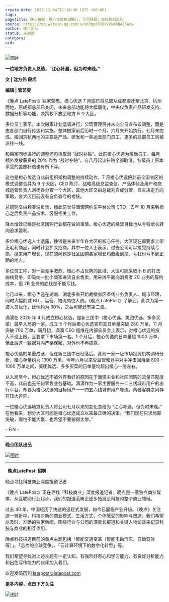 ```yaml
---
create_date: 2022-11-04T12:16:00 (UTC +08:00)
tags: 
pagetitle: 晚点独家｜橙心优选总部搬迁，全员降薪，目标转向盈利
source: https://mp.weixin.qq.com/s/uKPqpdRTBVv2wmhQAJ5Wzw
author: 晚点团队
status: 未阅读
category: 
uid: 
---
```


![图片](https://mmbiz.qpic.cn/mmbiz_jpg/VWpZENjIo5uYaZzMd4PG8od81chCkyAVibwJDxyQJA6QXEFPTmgt8yY2T9myS6rwNOUcnjU7ggaCicpqhrw1JCKw/640?wx_fmt=jpeg&wxfrom=5&wx_lazy=1&wx_co=1)

**一位地方负责人总结，“江心补漏，但为时未晚。”**

**文 **|** 沈方伟 段旭**  

**编辑 **|** 管艺雯**

《晚点 LatePost》独家获悉，橙心优选 7 月底已将总部从成都搬迁至北京、杭州两地，原成都总部已关闭，未来总部功能将大幅弱化，中央仅负责产品研发支持、数据分析等功能，决策权下放至地方 9 个大区。

多位员工表示，本次搬家计划低调进行，公司管理层并未向全员宣布该调整，而是由各部门自行传达和实施，整体搬家前后历时一个月，六月末开始执行，七月末完成。搬回京杭两地的主要是产品、研发和一些运营部门员工，更多的总部员工则被派往一线。

和搬家同步进行的调整还包括取消 “战时补贴”。此前橙心优选为激励员工，每月额外发放薪资的 20% 作为 “战时补贴”，自八月起该补贴全部取消。各级员工原本享受的差旅补贴也有所下浮。

这也是橙心优选自此前组织架构调整的持续动作，7 月橙心优选把此前全国省区的模式调整合并为 9 个大区，CEO 陈汀、战略高级总监查佶、产品体验及用户和商城运营负责人刘杨各分管一个大区，其他大区交由总裁刘自成分管，自主决定方向策略，各大区目前没有自负盈亏的考核。

总部则交由赖春波负责，赖此前曾任滴滴网约车平台公司 CTO，去年 10 月来到橙心之后负责产品技术、客服相关工作。

降本增效已经是社区团购行业都在做的事情。橙心优选的经营目标也从亏钱增长转向追求盈利。

多位橙心优选人士透露，挣钱是未来半年各大区的核心任务，大区现在都要求上架正毛利商品，同时计划扩大招商。其中一位人士表示，过去公司可以接受持续亏损，换来用户增长，现在的问题是社区团购各家增长均趋缓到顶，亏钱也亏不到正确的地方。

多位员工称，对一些竞争激烈、橙心不占优势的区域，大区可能采取小 B 的打法曲线竞争，即吸纳一批小商家进货自主售卖，用来摊平面向消费者 2C 业务的履约成本，但 2B 业务的底线是不能亏钱。

七月以来，橙心优选在湖南、湖北多省开始裁撤省区条线业务负责人、城市经理，同时大幅削减 BD 、运营、物流岗位人员。《晚点 LatePost》了解到，此次为第一波人员优化，比例约为 30%，之后可能还有第二波。

滴滴在 2020 年 4 月成立橙心优选，是新三团中（橙心优选、美团优选、多多买菜）最早入局的一家。成立 5 个月后橙心优选宣布其日单量突破 280 万单，11 月突破 700 万单，同月初，滴滴 CEO 程维在内部全员会上表示，对橙心优选的投入不设上限，且要拿下市场第一名。1 个月后，橙心优选的日单量超 1000 万单，但此后这一数据对内严格保密，对外也不再披露。

橙心优选的单量成谜，但在新三团中已经落后。此前一家一级市场投资机构调研分析，橙心单量约为 1300 万单，今年六月以来受监管和竞争对手冲击回落至 800 - 1000 万单之间，美团优选、多多买菜的日单量均超出橙心一倍左右。

从入局至今，橙心优选不被外界看好的原因在于滴滴主业和社区团购的流量匹配度不高，此前也无任何零售业务基础。滴滴作为一家主要服务一二三线城市用户的出行平台，却要为橙心优选的目标用户一一四五六线城市用户导流，两者客群之间存在较大差异。

一位橙心优选地方负责人将公司七月以来的变化总结为 “江心补漏，但为时未晚。” 在他看来，划分大区可能是橙心优选成立以来最正确的决策，“我们现在只求局部突破，哪怕不能大赢，也希望不要输得太惨。”

\- FIN -

___

**晚点团队出品**

[![图片](https://mmbiz.qpic.cn/mmbiz_jpg/VWpZENjIo5uUXl0gfJeE1HVK35O7T1WAduzj0iaPF8zVtOQIxTOPI7gOP3Gl2iaKGeY9STExFUTCNuDqCjqQcbOA/640?wx_fmt=jpeg&wxfrom=5&wx_lazy=1&wx_co=1)](http://mp.weixin.qq.com/s?__biz=MzU3Mjk1OTQ0Ng==&mid=2247489407&idx=1&sn=0c7d153c2d75b685f001271c495868e6&chksm=fcc9a8c6cbbe21d0fcb8fa3880ac6e7a7b008978222f778a970df2704d00ad2bb630a72b4cb3&scene=21#wechat_redirect)

___

  **晚点LatePost  招聘**

晚点寻找科技商业深度报道记者

《晚点 LatePost》正在寻找「科技商业」深度报道记者。晚点是一家独立商业媒体，从互联网行业起步，我们的报道范畴正逐步拓展至科技和整个商业领域。

过去 40 年，中国经历了快速的追赶式发展，如今已面临产业升级。《晚点》关注这一转折中，科技对新的商业模式、生活方式、个体感受的影响与塑造。我们希望以及时、准确的独家新闻，围绕行业与公司的深度长报道和关键人物访谈来记录科技与商业的相互作用。

晚点科技报道目前的重点主题包括「智能交通变革（智能电动汽车、自动驾驶等）」、「芯片的全球竞争」、「云计算环境下的数字化转型」等。

我们希望寻找对上述主题有一定认知，有强烈好奇心和学习能力，有良好分析能力和出色写作能力的伙伴加入我们。

欢迎发简历到 latepost@latepost.com

**更多内容，点击下方关注**

![图片](https://mmbiz.qpic.cn/mmbiz_jpg/VWpZENjIo5s62wJBPKlDpwDDZpq1yj6FUN3Gmc9nYCHeVZur5mjRDaicwhAoKB3sPJ6IpfZ2uMGTj44ic1wjE8RQ/640?wx_fmt=jpeg&wxfrom=5&wx_lazy=1&wx_co=1)
